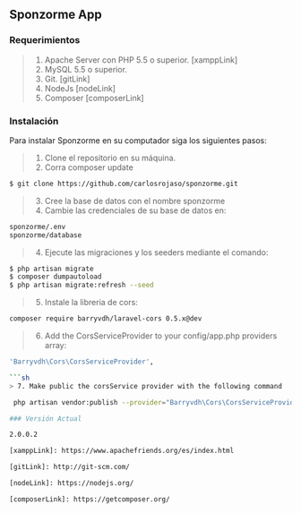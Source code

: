 ## Sponzorme App


### Requerimientos

> 1. Apache Server con PHP 5.5 o superior. [xamppLink]
> 2. MySQL 5.5 o superior.
> 3. Git. [gitLink]
> 4. NodeJs [nodeLink]
> 5. Composer [composerLink]

### Instalación

Para instalar Sponzorme en su computador siga los siguientes pasos:

> 1. Clone el repositorio en su máquina. 
> 2. Corra composer update
```sh
$ git clone https://github.com/carlosrojaso/sponzorme.git
```
> 3. Cree la base de datos con el nombre sponzorme
> 4. Cambie las credenciales de su base de datos en: 
```sh
sponzorme/.env
sponzorme/database
```
> 4. Ejecute las migraciones y los seeders mediante el comando: 
```sh
$ php artisan migrate
$ composer dumpautoload
$ php artisan migrate:refresh --seed
```
> 5. Instale la libreria de cors: 

```sh
composer require barryvdh/laravel-cors 0.5.x@dev
```

> 6. Add the CorsServiceProvider to your config/app.php providers array:

```sh
'Barryvdh\Cors\CorsServiceProvider',

```sh
> 7. Make public the corsService provider with the following command

 php artisan vendor:publish --provider="Barryvdh\Cors\CorsServiceProvider"

### Versión Actual

2.0.0.2

[xamppLink]: https://www.apachefriends.org/es/index.html

[gitLink]: http://git-scm.com/

[nodeLink]: https://nodejs.org/

[composerLink]: https://getcomposer.org/